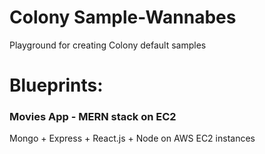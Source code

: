 # Colony Sample-Wannabes
Playground for creating Colony default samples
# Blueprints:
### Movies App - MERN stack on EC2
Mongo + Express + React.js + Node on AWS EC2 instances 